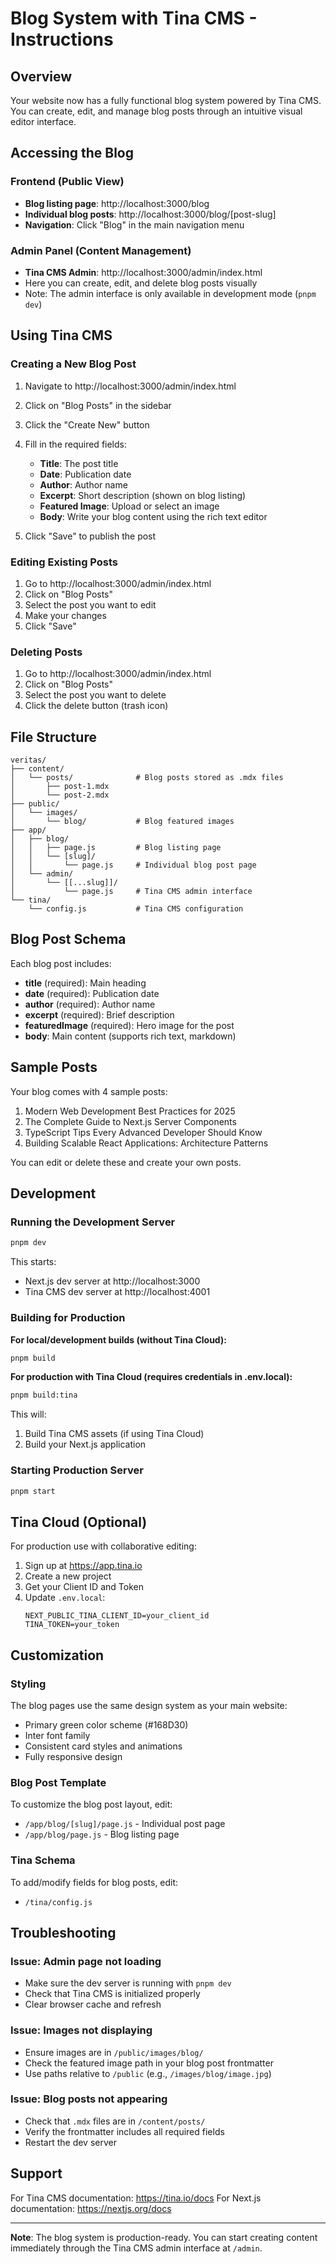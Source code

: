 # Blog System with Tina CMS - Instructions

## Overview

Your website now has a fully functional blog system powered by Tina CMS. You can create, edit, and manage blog posts through an intuitive visual editor interface.

## Accessing the Blog

### Frontend (Public View)
- **Blog listing page**: http://localhost:3000/blog
- **Individual blog posts**: http://localhost:3000/blog/[post-slug]
- **Navigation**: Click "Blog" in the main navigation menu

### Admin Panel (Content Management)
- **Tina CMS Admin**: http://localhost:3000/admin/index.html
- Here you can create, edit, and delete blog posts visually
- Note: The admin interface is only available in development mode (`pnpm dev`)

## Using Tina CMS

### Creating a New Blog Post

1. Navigate to http://localhost:3000/admin/index.html
2. Click on "Blog Posts" in the sidebar
3. Click the "Create New" button
4. Fill in the required fields:
   - **Title**: The post title
   - **Date**: Publication date
   - **Author**: Author name
   - **Excerpt**: Short description (shown on blog listing)
   - **Featured Image**: Upload or select an image
   - **Body**: Write your blog content using the rich text editor

5. Click "Save" to publish the post

### Editing Existing Posts

1. Go to http://localhost:3000/admin/index.html
2. Click on "Blog Posts"
3. Select the post you want to edit
4. Make your changes
5. Click "Save"

### Deleting Posts

1. Go to http://localhost:3000/admin/index.html
2. Click on "Blog Posts"
3. Select the post you want to delete
4. Click the delete button (trash icon)

## File Structure

```
veritas/
├── content/
│   └── posts/              # Blog posts stored as .mdx files
│       ├── post-1.mdx
│       └── post-2.mdx
├── public/
│   └── images/
│       └── blog/           # Blog featured images
├── app/
│   ├── blog/
│   │   ├── page.js         # Blog listing page
│   │   └── [slug]/
│   │       └── page.js     # Individual blog post page
│   └── admin/
│       └── [[...slug]]/
│           └── page.js     # Tina CMS admin interface
└── tina/
    └── config.js           # Tina CMS configuration
```

## Blog Post Schema

Each blog post includes:
- **title** (required): Main heading
- **date** (required): Publication date
- **author** (required): Author name
- **excerpt** (required): Brief description
- **featuredImage** (required): Hero image for the post
- **body**: Main content (supports rich text, markdown)

## Sample Posts

Your blog comes with 4 sample posts:
1. Modern Web Development Best Practices for 2025
2. The Complete Guide to Next.js Server Components
3. TypeScript Tips Every Advanced Developer Should Know
4. Building Scalable React Applications: Architecture Patterns

You can edit or delete these and create your own posts.

## Development

### Running the Development Server

```bash
pnpm dev
```

This starts:
- Next.js dev server at http://localhost:3000
- Tina CMS dev server at http://localhost:4001

### Building for Production

**For local/development builds (without Tina Cloud):**
```bash
pnpm build
```

**For production with Tina Cloud (requires credentials in .env.local):**
```bash
pnpm build:tina
```

This will:
1. Build Tina CMS assets (if using Tina Cloud)
2. Build your Next.js application

### Starting Production Server

```bash
pnpm start
```

## Tina Cloud (Optional)

For production use with collaborative editing:

1. Sign up at https://app.tina.io
2. Create a new project
3. Get your Client ID and Token
4. Update `.env.local`:
   ```
   NEXT_PUBLIC_TINA_CLIENT_ID=your_client_id
   TINA_TOKEN=your_token
   ```

## Customization

### Styling
The blog pages use the same design system as your main website:
- Primary green color scheme (#168D30)
- Inter font family
- Consistent card styles and animations
- Fully responsive design

### Blog Post Template
To customize the blog post layout, edit:
- `/app/blog/[slug]/page.js` - Individual post page
- `/app/blog/page.js` - Blog listing page

### Tina Schema
To add/modify fields for blog posts, edit:
- `/tina/config.js`

## Troubleshooting

### Issue: Admin page not loading
- Make sure the dev server is running with `pnpm dev`
- Check that Tina CMS is initialized properly
- Clear browser cache and refresh

### Issue: Images not displaying
- Ensure images are in `/public/images/blog/`
- Check the featured image path in your blog post frontmatter
- Use paths relative to `/public` (e.g., `/images/blog/image.jpg`)

### Issue: Blog posts not appearing
- Check that `.mdx` files are in `/content/posts/`
- Verify the frontmatter includes all required fields
- Restart the dev server

## Support

For Tina CMS documentation: https://tina.io/docs
For Next.js documentation: https://nextjs.org/docs

---

**Note**: The blog system is production-ready. You can start creating content immediately through the Tina CMS admin interface at `/admin`.
